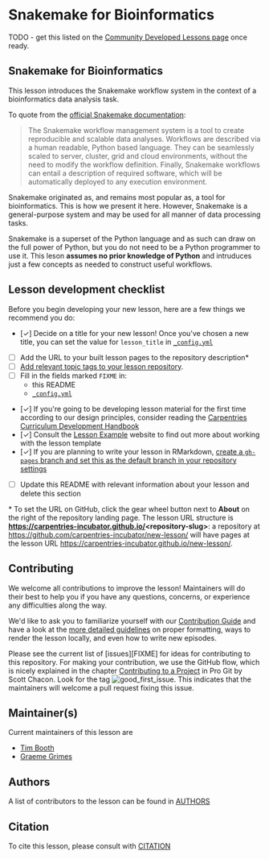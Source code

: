 # Snakemake for Bioinformatics

TODO - get this listed on the  [Community Developed Lessons page][community-lessons] once ready.

## Snakemake for Bioinformatics

This lesson introduces the Snakemake workflow system in the context of a bioinformatics data
analysis task.

To quote from the [official Snakemake documentation](https://snakemake.readthedocs.io/):

> The Snakemake workflow management system is a tool to create reproducible and scalable data analyses.
> Workflows are described via a human readable, Python based language. They can be seamlessly scaled to
> server, cluster, grid and cloud environments, without the need to modify the workflow definition.
> Finally, Snakemake workflows can entail a description of required software, which will be automatically
> deployed to any execution environment.

Snakemake originated as, and remains most popular as, a tool for bioinformatics. This is how we present
it here. However, Snakemake is a general-purpose system and may be used for all manner of data processing
tasks.

Snakemake is a superset of the Python language and as such can draw on the full power of Python, but you
do not need to be a Python programmer to use it. This leson **assumes no prior knowledge of Python** and
intruduces just a few concepts as needed to construct useful workflows.

## Lesson development checklist

Before you begin developing your new lesson,
here are a few things we recommend you do:

* [✓] Decide on a title for your new lesson!
  Once you've chosen a new title, you can set the value for `lesson_title`
  in [`_config.yml`](_config.yml)
* [ ] Add the URL to your built lesson pages to the repository description\*
* [ ] [Add relevant topic tags to your lesson repository][cdh-topic-tags].
* [ ] Fill in the fields marked `FIXME` in:
  * this README
  * [`_config.yml`](_config.yml)
* [✓] If you're going to be developing lesson material for the first time
  according to our design principles,
  consider reading the [Carpentries Curriculum Development Handbook][cdh]
* [✓] Consult the [Lesson Example][lesson-example] website to find out more about
  working with the lesson template
* [✓] If you are planning to write your lesson in RMarkdown,
  [create a `gh-pages` branch and set this as the default branch in your repository settings][change-default-branch]
* [ ] Update this README with relevant information about your lesson
  and delete this section


\* To set the URL on GitHub, click the gear wheel button next to **About**
on the right of the repository landing page.
The lesson URL structure is **https://carpentries-incubator.github.io/<repository-slug\>**:
a repository at https://github.com/carpentries-incubator/new-lesson/ will have pages at
the lesson URL https://carpentries-incubator.github.io/new-lesson/.


## Contributing

We welcome all contributions to improve the lesson! Maintainers will do their best to help you if you have any
questions, concerns, or experience any difficulties along the way.

We'd like to ask you to familiarize yourself with our [Contribution Guide](CONTRIBUTING.md) and have a look at
the [more detailed guidelines][lesson-example] on proper formatting, ways to render the lesson locally, and even
how to write new episodes.

Please see the current list of [issues][FIXME] for ideas for contributing to this
repository. For making your contribution, we use the GitHub flow, which is
nicely explained in the chapter [Contributing to a Project](http://git-scm.com/book/en/v2/GitHub-Contributing-to-a-Project) in Pro Git
by Scott Chacon.
Look for the tag ![good_first_issue](https://img.shields.io/badge/-good%20first%20issue-gold.svg). This indicates that the maintainers
will welcome a pull request fixing this issue.


## Maintainer(s)

Current maintainers of this lesson are

* [Tim Booth](http://github.com/tbooth)
* [Graeme Grimes](http://github.com/ggrimes)

## Authors

A list of contributors to the lesson can be found in [AUTHORS](AUTHORS)

## Citation

To cite this lesson, please consult with [CITATION](CITATION)

[cdh]: https://cdh.carpentries.org
[cdh-topic-tags]: https://cdh.carpentries.org/the-carpentries-incubator.html#topic-tags
[change-default-branch]: https://docs.github.com/en/github/administering-a-repository/changing-the-default-branch
[community-lessons]: https://carpentries.org/community-lessons
[lesson-example]: https://carpentries.github.io/lesson-example
